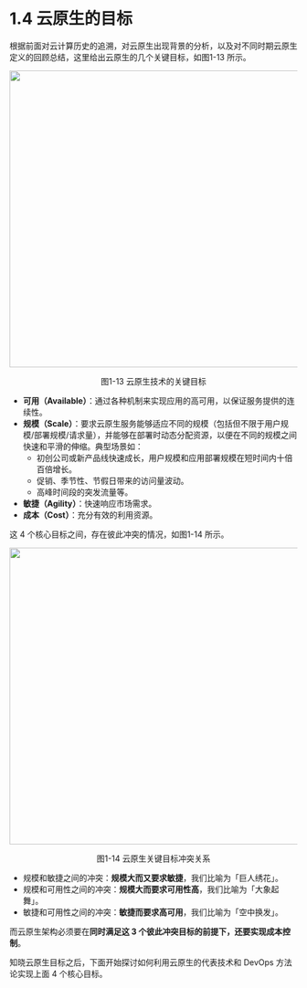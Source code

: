 # 1.4 云原生的目标

根据前面对云计算历史的追溯，对云原生出现背景的分析，以及对不同时期云原生定义的回顾总结，这里给出云原生的几个关键目标，如图1-13 所示。

<div  align="center">
	<img src="../assets/cloud-native-goals.png" width = "520"  align=center />
	<p>图1-13 云原生技术的关键目标</p>
</div>

- **可用（Available）**：通过各种机制来实现应用的高可用，以保证服务提供的连续性。
- **规模（Scale）**：要求云原生服务能够适应不同的规模（包括但不限于用户规模/部署规模/请求量），并能够在部署时动态分配资源，以便在不同的规模之间快速和平滑的伸缩。典型场景如：
	- 初创公司或新产品线快速成长，用户规模和应用部署规模在短时间内十倍百倍增长。
	- 促销、季节性、节假日带来的访问量波动。
	- 高峰时间段的突发流量等。
- **敏捷（Agility）**：快速响应市场需求。
- **成本（Cost）**：充分有效的利用资源。

这 4 个核心目标之间，存在彼此冲突的情况，如图1-14 所示。

<div  align="center">
	<img src="../assets/cloud-native-goals-2.png" width = "520"  align=center />
	<p>图1-14 云原生关键目标冲突关系</p>
</div>

- 规模和敏捷之间的冲突：**规模大而又要求敏捷**，我们比喻为「巨人绣花」。
- 规模和可用性之间的冲突：**规模大而要求可用性高**，我们比喻为「大象起舞」。
- 敏捷和可用性之间的冲突：**敏捷而要求高可用**，我们比喻为「空中换发」。

而云原生架构必须要在**同时满足这 3 个彼此冲突目标的前提下，还要实现成本控制**。

知晓云原生目标之后，下面开始探讨如何利用云原生的代表技术和 DevOps 方法论实现上面 4 个核心目标。